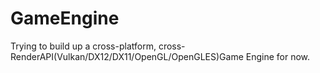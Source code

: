 # GameEngine
Trying to build up a cross-platform, cross-RenderAPI(Vulkan/DX12/DX11/OpenGL/OpenGLES)Game Engine for now.
